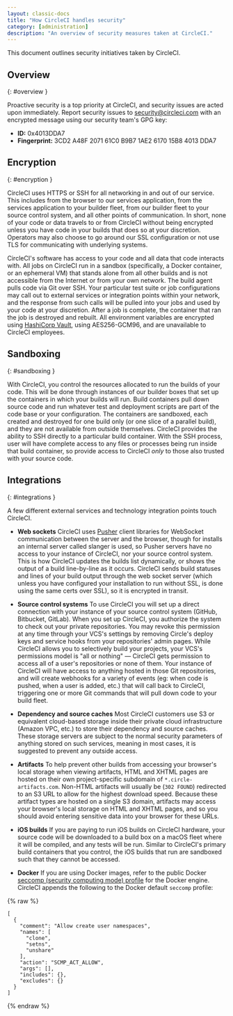 ```yaml
---
layout: classic-docs
title: "How CircleCI handles security"
category: [administration]
description: "An overview of security measures taken at CircleCI."
--- 
```


This document outlines security initiatives taken by CircleCI.

## Overview
{: #overview }

Proactive security is a top priority at CircleCI, and security issues are acted upon immediately. Report security issues to <security@circleci.com> with an encrypted message using our security team's GPG key:
- **ID:** 0x4013DDA7
- **Fingerprint:** 3CD2 A48F 2071 61C0 B9B7 1AE2 6170 15B8 4013 DDA7

## Encryption
{: #encryption }

CircleCI uses HTTPS or SSH for all networking in and out of our service. This includes from the browser to our services application, from the services application to your builder fleet, from our builder fleet to your source control system, and all other points of communication. In short, none of your code or data travels to or from CircleCI without being encrypted unless you have code in your builds that does so at your discretion. Operators may also choose to go around our SSL configuration or not use TLS for communicating with underlying systems.

CircleCI's software has access to your code and all data that code interacts with. All jobs on CircleCI run in a sandbox (specifically, a Docker container, or an ephemeral VM) that stands alone from all other builds and is not accessible from the Internet or from your own network. The build agent pulls code via Git over SSH. Your particular test suite or job configurations may call out to external services or integration points within your network, and the response from such calls will be pulled into your jobs and used by your code at your discretion. After a job is complete, the container that ran the job is destroyed and rebuilt. All environment variables are encrypted using [HashiCorp Vault](https://www.vaultproject.io/), using AES256-GCM96, and are unavailable to CircleCI employees.

## Sandboxing
{: #sandboxing }

With CircleCI, you control the resources allocated to run the builds of your code. This will be done through instances of our builder boxes that set up the containers in which your builds will run. Build containers pull down source code and run whatever test and deployment scripts are part of the code base or your configuration. The containers are sandboxed, each created and destroyed for one build only (or one slice of a parallel build), and they are not available from outside themselves. CircleCI provides the ability to SSH directly to a particular build container. With the SSH process, user will have complete access to any files or processes being run inside that build container, so provide access to CircleCI _only_ to those also trusted with your source code.

## Integrations
{: #integrations }

A few different external services and technology integration points touch CircleCI.

- **Web sockets** CircleCI uses [Pusher](https://pusher.com/) client libraries for WebSocket communication between the server and the browser, though for installs an internal server called slanger is used, so Pusher servers have no access to your instance of CircleCI, nor your source control system. This is how CircleCI updates the builds list dynamically, or shows the output of a build line-by-line as it occurs. CircleCI sends build statuses and lines of your build output through the web socket server (which unless you have configured your installation to run without SSL, is done using the same certs over SSL), so it is encrypted in transit.

- **Source control systems** To use CircleCI you will set up a direct connection with your instance of your source control system (GitHub, Bitbucket, GitLab). When you set up CircleCI, you authorize the system to check out your private repositories. You may revoke this permission at any time through your VCS's settings by removing Circle's deploy keys and service hooks from your repositories' admin pages. While CircleCI allows you to selectively build your projects, your VCS's permissions model is "all or nothing" — CircleCI gets permission to access all of a user's repositories or none of them. Your instance of CircleCI will have access to anything hosted in those Git repositories, and will create webhooks for a variety of events (eg: when code is pushed, when a user is added, etc.) that will call back to CircleCI, triggering one or more Git commands that will pull down code to your build fleet.

- **Dependency and source caches** Most CircleCI customers use S3 or equivalent cloud-based storage inside their private cloud infrastructure (Amazon VPC, etc.) to store their dependency and source caches. These storage servers are subject to the normal security parameters of anything stored on such services, meaning in most cases, it is suggested to prevent any outside access.

- **Artifacts** To help prevent other builds from accessing your browser's local storage when viewing artifacts, HTML and XHTML pages are hosted on their own project-specific subdomain of `*.circle-artifacts.com`. Non-HTML artifacts will usually be (`302 FOUND`) redirected to an S3 URL to allow for the highest download speed. Because these artifact types are hosted on a single S3 domain, artifacts may access your browser's local storage on HTML and XHTML pages, and so you should avoid entering sensitive data into your browser for these URLs.

- **iOS builds** If you are paying to run iOS builds on CircleCI hardware, your source code will be downloaded to a build box on a macOS fleet where it will be compiled, and any tests will be run. Similar to CircleCI's primary build containers that you control, the iOS builds that run are sandboxed such that they cannot be accessed.

- **Docker** If you are using Docker images, refer to the public Docker [seccomp (security computing mode) profile](https://github.com/docker/engine/blob/e76380b67bcdeb289af66ec5d6412ea85063fc04/profiles/seccomp/default.json) for the Docker engine. CircleCI appends the following to the Docker default `seccomp` profile:

{% raw %}
```
[
  {
    "comment": "Allow create user namespaces",
    "names": [
      "clone",
      "setns",
      "unshare"
    ],
    "action": "SCMP_ACT_ALLOW",
    "args": [],
    "includes": {},
    "excludes": {}
  }
]
```
{% endraw %}
